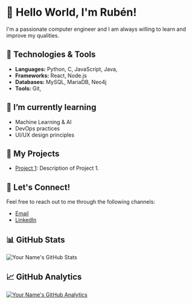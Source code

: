 # 👋 Hello World, I'm Rubén!

I'm a passionate computer engineer and I am always willing to learn and improve my qualities.

## 🔧 Technologies & Tools
- **Languages:** Python, C, JavaScript, Java, 
- **Frameworks:** React, Node.js
- **Databases:** MySQL, MariaDB, Neo4j
- **Tools:** Git, 

## 🌱 I’m currently learning
- Machine Learning & AI
- DevOps practices
- UI/UX design principles

## 🚀 My Projects
- [Project 1]([https://github.com/your_username/project-1](https://github.com/NeburRLM?tab=repositories)): Description of Project 1.

## 💬 Let's Connect!
Feel free to reach out to me through the following channels:

- [Email](nebur.rlm@gmail.com)
- [LinkedIn](https://www.linkedin.com/in/rub%C3%A9n-l%C3%B3pez-mart%C3%ADnez-b10576139/)

## 📊 GitHub Stats
![Your Name's GitHub Stats](https://github-readme-stats.vercel.app/api?username=NeburRLM&show_icons=true&theme=radical)

## 📈 GitHub Analytics
[![Your Name's GitHub Analytics](https://github-profile-summary-cards.vercel.app/api/cards/profile-details?username=NeburRLM&theme=github_dark)](https://github.com/vn7n24fzkq/github-profile-summary-cards)
